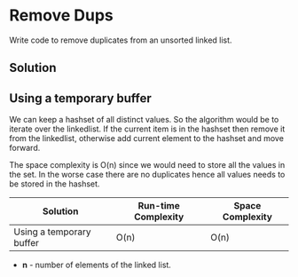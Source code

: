 # Remove Dups

Write code to remove duplicates from an unsorted linked list.

## Solution

## Using a temporary buffer

We can keep a hashset of all distinct values. So the algorithm would be to iterate over the linkedlist. If the current item is in the hashset then remove it from the linkedlist, otherwise add current element to the hashset and move forward.

The space complexity is O(n) since we would need to store all the values in the set. In the worse case there are no duplicates hence all values needs to be stored in the hashset.

Solution                 | Run-time Complexity | Space Complexity
------------------------ | ------------------- | ----------------
Using a temporary buffer | O(n)                | O(n)

- **n** - number of elements of the linked list.
